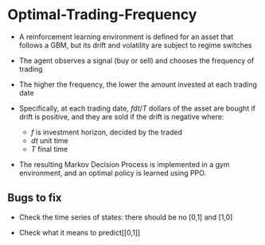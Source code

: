 # Optimal-Trading-Frequency

- A reinforcement learning environment is defined for an asset that follows a GBM, but its drift and volatility are subject to regime switches

- The agent observes a signal (buy or sell) and chooses the frequency of trading

- The higher the frequency, the lower the amount invested at each trading date

- Specifically, at each trading date, $fdt/T$ dollars of the asset are bought if drift is positive, and they are sold if the drift is negative where:
    - $f$ is investment horizon, decided by the traded
    - $dt$ unit time
    - $T$ final time

- The resulting Markov Decision Process is implemented in a gym environment, and an optimal policy is learned using PPO.

## Bugs to fix

- Check the time series of states: there should be no [0,1] and [1,0]

- Check what it means to predict[[0,1]]
